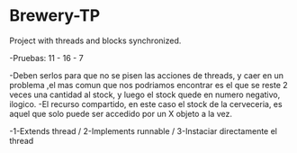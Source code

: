 # Brewery-TP
Project with threads and blocks synchronized.

-Pruebas: 11  -  16 -  7  

-Deben serlos para que no se pisen las acciones de threads, y caer en un problema
,el mas comun que nos podriamos encontrar es el que se reste 2 veces una cantidad
al stock, y luego el stock quede en numero negativo, ilogico.
-El recurso compartido, en este caso el stock de la cerveceria, es aquel que solo 
puede ser accedido por un X objeto a la vez.

-1-Extends thread / 2-Implements runnable / 3-Instaciar directamente el thread


 	


